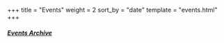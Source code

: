 +++
title = "Events"
weight = 2
sort_by = "date"
template = "events.html"
+++

##### [<i class="bi bi-archive-fill"></i> Events Archive](@/events/archive/_index.md)